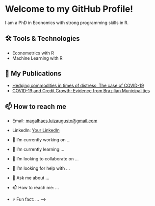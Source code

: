 # Welcome to my GitHub Profile!

I am a PhD in Economics with strong programming skills in R.

## 🛠️ Tools & Technologies
- Econometrics with R
- Machine Learning with R

## 📄 My Publications
- [Hedging commodities in times of distress: The case of COVID-19](https://onlinelibrary.wiley.com/doi/abs/10.1002/fut.22365)
- [COVID-19 and Credit Growth: Evidence from Brazilian Municipalities](https://papers.ssrn.com/sol3/papers.cfm?abstract_id=4950421)

## 📫 How to reach me
- Email: magalhaes.luizaugusto@gmail.com
- LinkedIn: [Your LinkedIn](#)

- 🔭 I’m currently working on ...
- 🌱 I’m currently learning ...
- 👯 I’m looking to collaborate on ...
- 🤔 I’m looking for help with ...
- 💬 Ask me about ...
- 📫 How to reach me: ...
- ⚡ Fun fact: ...
-->
